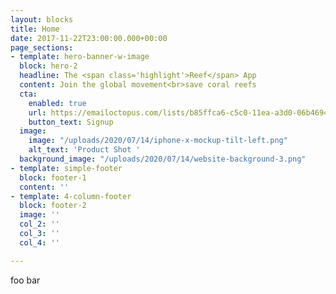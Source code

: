 ```yaml
---
layout: blocks
title: Home
date: 2017-11-22T23:00:00.000+00:00
page_sections:
- template: hero-banner-w-image
  block: hero-2
  headline: The <span class='highlight'>Reef</span> App
  content: Join the global movement<br>save coral reefs
  cta:
    enabled: true
    url: https://emailoctopus.com/lists/b85ffca6-c5c0-11ea-a3d0-06b4694bee2a/forms/subscribe
    button_text: Signup
  image:
    image: "/uploads/2020/07/14/iphone-x-mockup-tilt-left.png"
    alt_text: 'Product Shot '
  background_image: "/uploads/2020/07/14/website-background-3.png"
- template: simple-footer
  block: footer-1
  content: ''
- template: 4-column-footer
  block: footer-2
  image: ''
  col_2: ''
  col_3: ''
  col_4: ''

---
```

foo bar